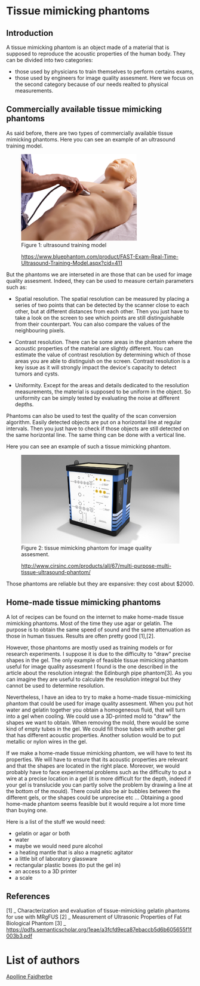 # Tissue mimicking phantoms

## Introduction
A tissue mimicking phantom is an object made of a material that is supposed to reproduce the acoustic properties of the human body. They
can be divided into two categories:
* those used by physicians to train themselves to perform certains exams,
* those used by engineers for image quality assesment. Here we focus on the second category because of our needs realted  to physical measurements.


## Commercially available tissue mimicking phantoms
As said before, there are two types of commercially available tissue mimicking phantoms. Here you can see an example of an ultrasound 
training model.

<figure>
  <img src="/references/sigproc/images/ultrasound_training_model.jpg" alt="" />
  <figcaption> Figure 1: ultrasound training model
  
  https://www.bluephantom.com/product/FAST-Exam-Real-Time-Ultrasound-Training-Model.aspx?cid=411</figcaption>
</figure>

But the phantoms we are interseted in are those that can be used for image quality assesment. Indeed, they can be used to measure certain
parameters such as:

* Spatial resolution. The spatial resolution can be measured by placing a series of two points that can be detected by the scanner close 
to each other, but at different distances from each other. Then you just have to take a look on the screen to see which points are still
distinguishable from their counterpart. You can also compare the values of the neighbouring pixels.

* Contrast resolution. There can be some areas in the phantom where the acoustic properties of the material are slightly different. You 
can estimate the value of contrast resolution by determining which of those areas you are able to distinguish on the screen. Contrast 
resolution is a key issue as it will strongly impact the device's capacity to detect tumors and cysts.

* Uniformity. Except for the areas and details dedicated to the resolution measurements, the material is supposed to be uniform in the 
object. So uniformity can be simply tested by evaluating the noise at different depths.

Phantoms can also be used to test the quality of the scan conversion algorithm. Easily detected objects are put on a horizontal line at
regular intervals. Then you just have to check if those objects are still detected on the same horizontal line. The same thing can be 
done with a vertical line.

Here you  can see an example of such a tissue mimicking phantom.

<figure>
  <img src="/references/sigproc/images/phantom.jpg" alt="" />
  <figcaption> Figure 2: tissue mimicking phantom for image quality assesment.
  
 http://www.cirsinc.com/products/all/67/multi-purpose-multi-tissue-ultrasound-phantom/ </figcaption>
</figure>

Those phantoms are reliable but they are expansive: they cost about $2000.


## Home-made tissue mimicking phantoms
A lot of recipes can be found on the internet to make home-made tissue mimicking phantoms. Most of the time they use agar or gelatin. The purpose is to obtain the same speed of sound and the same attenuation as those in human tissues. Results are often pretty good [1],[2].

However, those phantoms are mostly used as training models or for research experiments. I suppose it is due to the difficulty to "draw" precise shapes in the gel. The only example of feasible tissue mimicking phantom useful for image quality assesment I found is the one described in the article about the resolution integral: the Edinburgh pipe phantom[3]. As you can imagine they are useful to calculate the resolution integral but they cannot be used to determine resolution.

Nevertheless, I have an idea to try to make a home-made tissue-mimicking phantom that could be used for image quality assesment. When you put hot water and gelatin together you obtain a homogeneous fluid, that will turn into a gel when cooling. We could use a 3D-printed mold to "draw" the shapes we want to obtain. When removing the mold, there would be some kind of empty tubes in the gel. We could fill those tubes with another gel that has different acoustic properties. Another solution would be to put metallic or nylon wires in the gel.

If we make a home-made tissue mimicking phantom, we will have to test its properties. We will have to ensure that its acoustic properties are relevant and that the shapes are located in the right place.
Moreover, we would probably have to face experimental problems such as the difficulty to put a wire at a precise location in a gel (it is more difficult for the depth, indeed if your gel is translucide you can partly solve the problem by drawing a line at the bottom of the mould). There could also be air bubbles between the different gels, or the shapes could be unprecise etc ... Obtaining a good home-made phantom seems feasible but it would require a lot more time than buying one.

Here is a list of the stuff we would need:
- gelatin or agar or both
- water
- maybe we would need pure alcohol
- a heating mantle that is also a magnetic agitator
- a little bit of laboratory glassware
- rectangular plastic boxes (to put the gel in)
- an access to a 3D printer
- a scale

## References
[1] _ Characterization and evaluation of tissue-mimicking gelatin phantoms for use with MRgFUS
[2] _ Measurement of Ultrasonic Properties of Fat Biological Phantom
[3] _ https://pdfs.semanticscholar.org/1eae/a3fcfd9eca87ebaccb5d6b605655f1f003b3.pdf

# List of authors

[Apolline Faidherbe](https://github.com/ApollineF)
